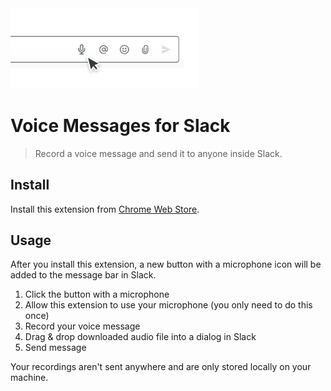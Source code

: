 <img src="header.png" width="300">

# Voice Messages for Slack

> Record a voice message and send it to anyone inside Slack.

## Install

Install this extension from [Chrome Web Store](https://chrome.google.com/webstore/category/extensions).

## Usage

After you install this extension, a new button with a microphone icon will be added to the message bar in Slack.

1. Click the button with a microphone
2. Allow this extension to use your microphone (you only need to do this once)
3. Record your voice message
4. Drag & drop downloaded audio file into a dialog in Slack
5. Send message

Your recordings aren't sent anywhere and are only stored locally on your machine.
